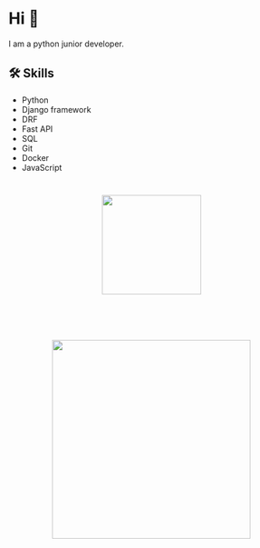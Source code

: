 


# Hi 👋
I am a python junior developer.





## 🛠 Skills
*   Python
*   Django framework
*   DRF
*   Fast API
*   SQL
*   Git
*   Docker
*   JavaScript







<div align="center" style="margin: 40px 0">
   <a href="http://linkedin.com/in/%D1%81%D0%B5%D1%80%D0%B3%D0%B5%D0%B9-%D0%BD%D0%B8%D0%BA%D0%B8%D1%82%D0%B8%D0%BD-75738a231">
       <img width="175px" src="https://img.shields.io/badge/LinkedIn-0077B5?style=for-the-badge&logo=linkedin&logoColor=white">
   </a>
</div>

<div align="center" style="margin: 80px 0">
   <a href="https://www.codewars.com/users/KiRastel">
       <img width="350px" src="https://www.codewars.com/users/KiRastel/badges/large">
   </a>
</div>
